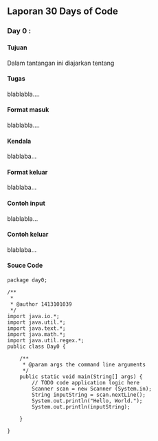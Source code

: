 ## Laporan 30 Days of Code

### Day 0 : 
#### Tujuan
Dalam tantangan ini diajarkan tentang
#### Tugas
blablabla....
#### Format masuk
blablabla....
#### Kendala
blablaba...
#### Format keluar
blablaba...
#### Contoh input
blablabla...
#### Contoh keluar
blablaba...
#### Souce Code
```
package day0;

/**
 *
 * @author 1413101039
 */
import java.io.*;
import java.util.*;
import java.text.*;
import java.math.*;
import java.util.regex.*;
public class Day0 {

    /**
     * @param args the command line arguments
     */
    public static void main(String[] args) {
        // TODO code application logic here
        Scanner scan = new Scanner (System.in);
        String inputString = scan.nextLine();
        System.out.println("Hello, World.");
        System.out.println(inputString);

    }

}

